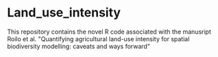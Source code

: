# Land_use_intensity
This repository contains the novel R code associated with the manusript Roilo et al. "Quantifying agricultural land-use intensity for spatial biodiversity modelling: caveats and ways forward"
